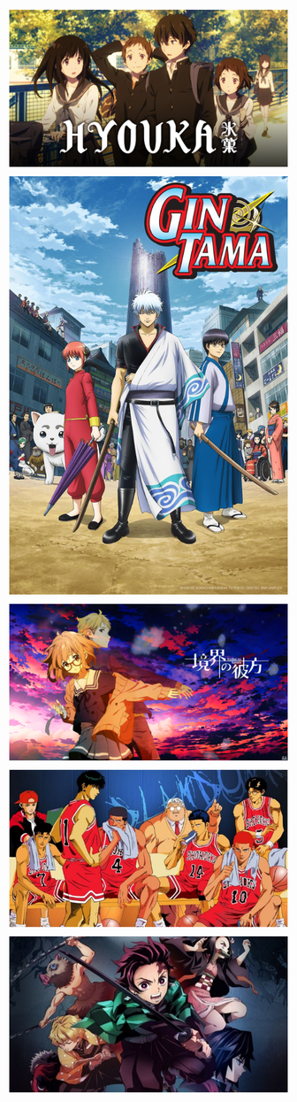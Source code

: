 ![](https://github.com/erandioj/FinalProject/blob/master/1644569_Latvian_ShowMasterKeyArt_012fdbf5-7178-e711-8175-020165574d09.jpg?raw=true)

![](https://github.com/erandioj/FinalProject/blob/master/54c15675670ba44c1f98c3e11ba0cddf1515030877_full.jpg?raw=true)

![](https://github.com/erandioj/FinalProject/blob/master/Kyoukai-no-Kanata-Main-Picture.png?raw=true)

![](https://github.com/erandioj/FinalProject/blob/master/Slam-Dunk.jpg?raw=true)

![](https://github.com/erandioj/FinalProject/blob/master/demon-slayer-poster-1163650.jpeg?raw=true)
